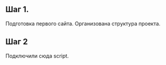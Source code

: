 ## Шаг 1.
Подготовка первого сайта. Организована структура проекта.

## Шаг 2
Подключили сюда script.

